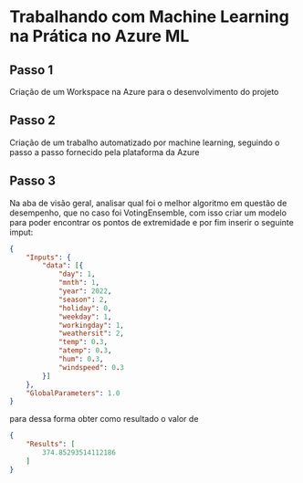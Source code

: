 # **Trabalhando com Machine Learning na Prática no Azure ML**

## Passo 1


Criação de um Workspace na Azure para o desenvolvimento do projeto


## Passo 2


Criação de um trabalho automatizado por machine learning, seguindo o passo a passo fornecido pela plataforma da Azure


## Passo 3


Na aba de visão geral, analisar qual foi o melhor algoritmo em questão de desempenho, que no caso foi VotingEnsemble, com isso criar um modelo para poder encontrar
os pontos de extremidade e por fim inserir o seguinte imput:

```json
{
    "Inputs": {
        "data": [{
            "day": 1,
            "mnth": 1,
            "year": 2022,
            "season": 2,
            "holiday": 0,
            "weekday": 1,
            "workingday": 1,
            "weathersit": 2,
            "temp": 0.3,
            "atemp": 0.3,
            "hum": 0.3,
            "windspeed": 0.3
        }]
    },
    "GlobalParameters": 1.0
}
```


 para dessa forma obter como resultado o valor de 
 
 
```json
{
    "Results": [
        374.85293514112186
    ]
}
```
 
   



